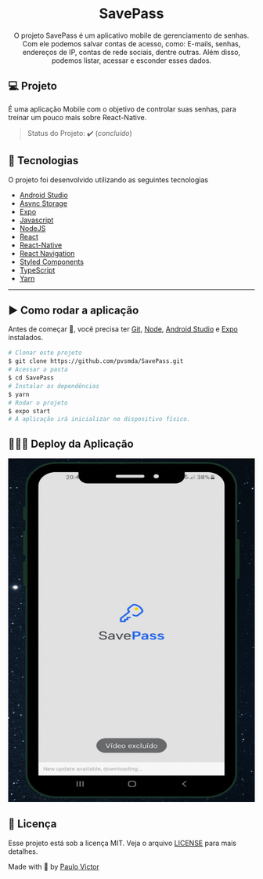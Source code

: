 # <h1 align="center">SavePass</h1>
<p align='center'>O projeto SavePass é um aplicativo mobile de gerenciamento de senhas. Com ele podemos salvar contas de acesso, como: E-mails, senhas, endereços de IP, contas de rede sociais, dentre outras. Além disso, podemos listar, acessar e esconder esses dados.</p>

## 💻 Projeto

 É uma aplicação Mobile com o objetivo de controlar suas senhas, para treinar um pouco mais sobre React-Native.
> Status do Projeto: :heavy_check_mark: (_concluído_)
## 🚀 Tecnologias

O projeto foi desenvolvido utilizando as seguintes tecnologias
- [Android Studio](https://developer.android.com/studio)
- [Async Storage](https://react-native-async-storage.github.io/async-storage/docs/usage/)
- [Expo](https://expo.dev/)
- [Javascript](https://developer.mozilla.org/pt-BR/docs/Web/JavaScript)
- [NodeJS](https://nodejs.org/en/)
- [React](https://pt-br.reactjs.org/)
- [React-Native](https://reactnative.dev/)
- [React Navigation](https://reactnavigation.org/)
- [Styled Components](https://www.styled-components.com/)
- [TypeScript](https://www.typescriptlang.org/)
- [Yarn](https://classic.yarnpkg.com/blog/2017/05/12/introducing-yarn/)
___

## ▶️ Como rodar a aplicação 

Antes de começar :checkered_flag:, você precisa ter [Git](https://git-scm.com), [Node](https://nodejs.org/en/), [Android Studio](https://developer.android.com/studio?hl=pt&gclid=Cj0KCQjwvLOTBhCJARIsACVldV3Ymb3yPN-YIX5Nzeccknkeb1_i2FL0SgJuNqle5xE3_3iFlCDwxTUaAo9uEALw_wcB&gclsrc=aw.ds) e  [Expo](https://docs.expo.dev/workflow/expo-cli/) instalados.

```bash
# Clonar este projeto
$ git clone https://github.com/pvsmda/SavePass.git
# Acessar a pasta
$ cd SavePass
# Instalar as dependências 
$ yarn
# Rodar o projeto
$ expo start
# A aplicação irá inicializar no dispositivo físico.
```

## 👨🏻‍💻 Deploy da Aplicação

<img src="https://github.com/pvsmda/SavePass/blob/main/Design%20sem%20nome%20(1).gif?raw=true" alt="screenshot" width=700px height=700px/>

## 📝 Licença

Esse projeto está sob a licença MIT. Veja o arquivo [LICENSE](.github/LICENSE.md) para mais detalhes.


Made with
💜 by <a href="https://github.com/pvsmda" target="_blank">Paulo Victor</a>
